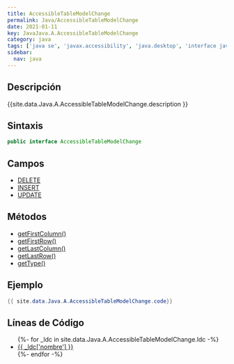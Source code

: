 ```yaml
---
title: AccessibleTableModelChange
permalink: Java/AccessibleTableModelChange
date: 2021-01-11
key: JavaJava.A.AccessibleTableModelChange
category: java
tags: ['java se', 'javax.accessibility', 'java.desktop', 'interface java', 'Java 1.3']
sidebar: 
  nav: java
---
```


## Descripción
{{site.data.Java.A.AccessibleTableModelChange.description }}

## Sintaxis
~~~java
public interface AccessibleTableModelChange
~~~

## Campos
* [DELETE](/Java/AccessibleTableModelChange/DELETE)
* [INSERT](/Java/AccessibleTableModelChange/INSERT)
* [UPDATE](/Java/AccessibleTableModelChange/UPDATE)

## Métodos
* [getFirstColumn()](/Java/AccessibleTableModelChange/getFirstColumn)
* [getFirstRow()](/Java/AccessibleTableModelChange/getFirstRow)
* [getLastColumn()](/Java/AccessibleTableModelChange/getLastColumn)
* [getLastRow()](/Java/AccessibleTableModelChange/getLastRow)
* [getType()](/Java/AccessibleTableModelChange/getType)

## Ejemplo
~~~java
{{ site.data.Java.A.AccessibleTableModelChange.code}}
~~~

## Líneas de Código
<ul>
{%- for _ldc in site.data.Java.A.AccessibleTableModelChange.ldc -%}
   <li>
       <a href="{{_ldc['url'] }}">{{ _ldc['nombre'] }}</a>
   </li>
{%- endfor -%}
</ul>
